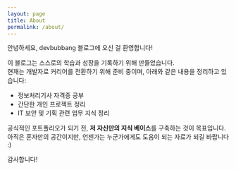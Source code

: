 ```yaml
---
layout: page
title: About
permalink: /about/
---
```


안녕하세요, devbubbang 블로그에 오신 걸 환영합니다!

이 블로그는 스스로의 학습과 성장을 기록하기 위해 만들었습니다.  
현재는 개발자로 커리어를 전환하기 위해 준비 중이며, 아래와 같은 내용을 정리하고 있습니다:

- 정보처리기사 자격증 공부
- 간단한 개인 프로젝트 정리
- IT 보안 및 기획 관련 업무 지식 정리

공식적인 포트폴리오가 되기 전, **저 자신만의 지식 베이스**를 구축하는 것이 목표입니다.  
아직은 혼자만의 공간이지만, 언젠가는 누군가에게도 도움이 되는 자료가 되길 바랍니다 :)

감사합니다!
